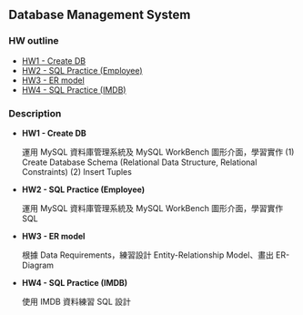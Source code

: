 ## Database Management System

### HW outline
- [HW1 - Create DB](https://github.com/yuu0223/NCCU_class/tree/main/111-2%20DBMS/HW1)
- [HW2 - SQL Practice (Employee)](https://github.com/yuu0223/NCCU_class/tree/main/111-2%20DBMS/HW2)
- [HW3 - ER model](https://github.com/yuu0223/NCCU_class/tree/main/111-2%20DBMS/HW3)
- [HW4 - SQL Practice (IMDB)](https://github.com/yuu0223/NCCU_class/tree/main/111-2%20DBMS/HW4)

### Description
- **HW1 - Create DB**

  運用 MySQL 資料庫管理系統及 MySQL WorkBench 圖形介面，學習實作 
  (1) Create Database Schema (Relational Data Structure, Relational Constraints) 
  (2) Insert Tuples

- **HW2 - SQL Practice (Employee)**

  運用 MySQL 資料庫管理系統及 MySQL WorkBench 圖形介面，學習實作 SQL

- **HW3 - ER model**

  根據 Data Requirements，練習設計 Entity-Relationship Model、畫出 ER-Diagram

- **HW4 - SQL Practice (IMDB)**

  使用 IMDB 資料練習 SQL 設計
